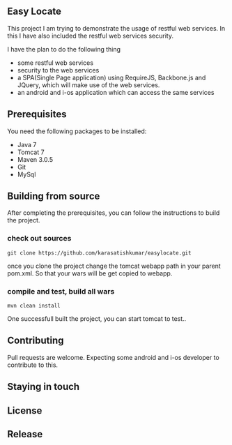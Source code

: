 ## Easy Locate
This project I am trying to demonstrate the usage of restful web services. In this I have also included the restful web services security. 

I have the plan to do the following thing

* some restful web services
* security to the web services
* a SPA(Single Page application) using RequireJS, Backbone.js and JQuery, which will make use of the web services.
* an android and i-os application which can access the same services


## Prerequisites
You need the following packages to be installed:
* Java 7
* Tomcat 7
* Maven 3.0.5
* Git
* MySql

## Building from source
After completing the prerequisites, you can follow the instructions to build the project.

### check out sources

	git clone https://github.com/karasatishkumar/easylocate.git

once you clone the project change the tomcat webapp path in your parent pom.xml. So that your wars will be get copied to webapp.	

### compile and test, build all wars

	mvn clean install

One successfull built the project, you can start tomcat to test..

## Contributing
Pull requests are welcome. Expecting some android and i-os developer to contribute to this.

## Staying in touch

## License

## Release



